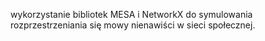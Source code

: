 wykorzystanie bibliotek MESA i NetworkX do symulowania rozprzestrzeniania się mowy nienawiści w sieci społecznej.
